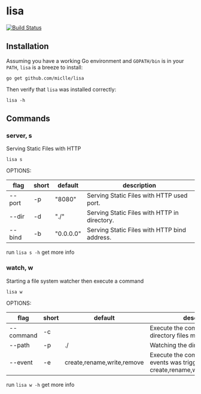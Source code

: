 # lisa

[![Build Status](https://travis-ci.org/miclle/lisa.svg?branch=master)](https://travis-ci.org/miclle/lisa)

## Installation

Assuming you have a working Go environment and `GOPATH/bin` is in your `PATH`, `lisa` is a breeze to install:

```
go get github.com/miclle/lisa
```

Then verify that `lisa` was installed correctly:

```
lisa -h
```

## Commands

### server, s

Serving Static Files with HTTP

```
lisa s
```

OPTIONS:

flag   | short | default   | description
-------|-------|-----------|---------------------------------------------
--port | -p    | "8080"    | Serving Static Files with HTTP used port.  
--dir  | -d    | "./"      | Serving Static Files with HTTP in directory.  
--bind | -b    | "0.0.0.0" | Serving Static Files with HTTP bind address.  

run `lisa s -h` get more info

### watch, w

Starting a file system watcher then execute a command

```
lisa w
```

OPTIONS:

flag      | short | default | description
----------|-------|---------|---------------------------------------------
--command | -c    | 			  | Execute the command when the directory files modified.
--path    | -p    | ./      | Watching the directory or file.
--event   | -e    | create,rename,write,remove | Execute the command when the events was trigger: <br /> create,rename,write,remove,chmod  


run `lisa w -h` get more info